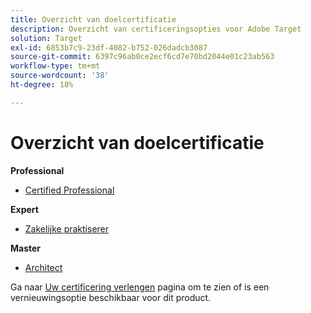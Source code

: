 ```yaml
---
title: Overzicht van doelcertificatie
description: Overzicht van certificeringsopties voor Adobe Target
solution: Target
exl-id: 6853b7c9-23df-4082-b752-026dadcb3087
source-git-commit: 6397c96ab0ce2ecf6cd7e70bd2044e01c23ab563
workflow-type: tm+mt
source-wordcount: '38'
ht-degree: 18%

---
```


# Overzicht van doelcertificatie

**Professional**

* [Certified Professional](/help/certifications/at/at-p-business.md) <!--AD0-E408-->

**Expert**

* [Zakelijke praktiserer](/help/certifications/at/at-e-business.md) <!--AD0-E406-->

**Master**

* [Architect](/help/certifications/at/at-m-architect.md) <!--AD0-E407-->

Ga naar [Uw certificering verlengen](/help/certifications/renew.md) pagina om te zien of is een vernieuwingsoptie beschikbaar voor dit product.
